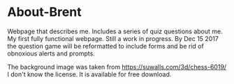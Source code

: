# About-Brent
Webpage that describes me.
Includes a series of quiz questions about me.
My first fully functional webpage. Still a work in progress. By Dec 15 2017 the question game will be reformatted to include forms and be rid of obnoxious alerts and prompts.

The background image was taken from https://suwalls.com/3d/chess-6019/
I don't know the license. It is available for free download.
